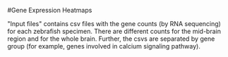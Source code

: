 #Gene Expression Heatmaps

"Input files" contains csv files with the gene counts (by RNA sequencing) for each zebrafish specimen. There are different counts for the mid-brain region and for the whole brain. Further, the csvs are separated by gene group (for example, genes involved in calcium signaling pathway).

